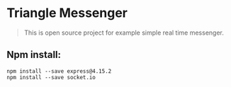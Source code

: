 # Triangle Messenger

> This is open source project for example simple real time messenger.

## Npm install:
```
npm install --save express@4.15.2
npm install --save socket.io
```
